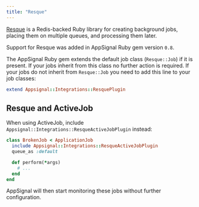 ```yaml
---
title: "Resque"
---
```


[Resque](https://github.com/resque/resque) is a Redis-backed Ruby library for
creating background jobs, placing them on multiple queues, and processing them
later.

Support for Resque was added in AppSignal Ruby gem version `0.8`.

The AppSignal Ruby gem extends the default job class (`Resque::Job`) if it is
present. If your jobs inherit from this class no further action is required.
If your jobs do not inherit from `Resque::Job` you need to add this line to
your job classes:

```ruby
extend Appsignal::Integrations::ResquePlugin
```

## Resque and ActiveJob

When using ActiveJob, include `Appsignal::Integrations::ResqueActiveJobPlugin`
instead:

```ruby
class BrokenJob < ApplicationJob
  include Appsignal::Integrations::ResqueActiveJobPlugin
  queue_as :default

  def perform(*args)
    # ...
  end
end
```

AppSignal will then start monitoring these jobs without further configuration.
